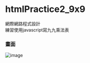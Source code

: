 # htmlPractice2_9x9
網際網路程式設計 <br>
練習使用javascript寫九九乘法表

### 畫面

![image](https://user-images.githubusercontent.com/66195059/205957259-4adb958b-13cf-4be2-9578-3139304726f3.png)
